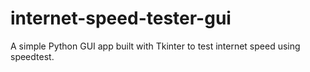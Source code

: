# internet-speed-tester-gui
A simple Python GUI app built with Tkinter to test internet speed using speedtest.
